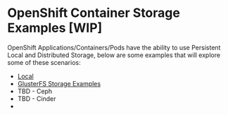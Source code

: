 # OpenShift Container Storage Examples  [WIP]

OpenShift Applications/Containers/Pods have the ability to use Persistent Local and Distributed Storage, below are some examples that will explore some of these scenarios:

* [Local](./local-storage-examples)
* [GlusterFS Storage Examples](./gluster-examples)
* TBD - Ceph
* TBD - Cinder
* 
